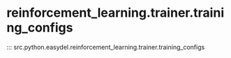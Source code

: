 # reinforcement_learning.trainer.training_configs
::: src.python.easydel.reinforcement_learning.trainer.training_configs